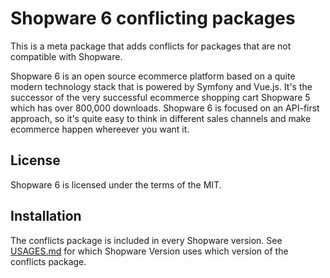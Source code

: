 # Shopware 6 conflicting packages

This is a meta package that adds conflicts for packages that are not compatible
with Shopware.

Shopware 6 is an open source ecommerce platform based on a quite modern technology stack that is powered by Symfony and Vue.js. It's the successor of the very successful ecommerce shopping cart Shopware 5 which has over 800,000 downloads. Shopware 6 is focused on an API-first approach, so it's quite easy to think in different sales channels and make ecommerce happen whereever you want it.

## License

Shopware 6 is licensed under the terms of the MIT.

## Installation

The conflicts package is included in every Shopware version. See [USAGES.md](USAGES.md) for which Shopware Version uses which version of the conflicts package.

